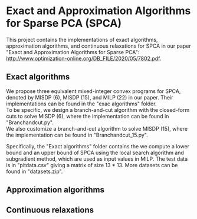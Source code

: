 # Exact and Approximation Algorithms for Sparse PCA (SPCA)

This project contains the implementations of exact algorithms, approximation algorithms, and continuous relaxations for SPCA in our paper "Exact and Approximation Algorithms for Sparse PCA": http://www.optimization-online.org/DB_FILE/2020/05/7802.pdf.

## Exact algorithms
We propose three equivalent mixed-integer convex programs for SPCA, denoted by MISDP (6), MISDP (15), and MILP (22) in our paper. Their implementations can be found in the "exac algorithms" folder.\
To be specific, we design a branch-and-cut algorithm with the closed-form cuts to solve MISDP (6), where the implementation can be found in "Branchandcut.py".\
We also customize a branch-and-cut algorithm to solve MISDP (15), where the implementation can be found in "Branchandcut_15.py".

Specifically, the "Exact algorithms" folder contains the 
we compute a lower bound and an upper bound of SPCA using the local search algorithm and subgradient method, which are used as input values in MILP. The test data is in "pitdata.csv" giving a matrix of size 13 * 13. More datasets can be found in "datasets.zip".

## Approximation algorithms


## Continuous relaxations

